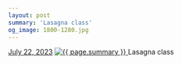 ```yaml
---
layout: post
summary: 'Lasagna class'
og_image: 1800-1280.jpg
---
```


<p>
  <time>
    <a href="/1800">July 22, 2023</a>
  </time>
  <a href="/1800">
    <img src="{{ site.assets_url }}/1800-640.jpg" srcset="{{ site.assets_url }}/1800-320.jpg 320w, {{ site.assets_url }}/1800-640.jpg 640w, {{ site.assets_url }}/1800-960.jpg 960w, {{ site.assets_url }}/1800-1280.jpg 1280w" sizes="(min-width: 700px) 50vw, calc(100vw - 2rem)" alt="{{ page.summary }}" />
  </a>
  <span>Lasagna class</span>
</p>

